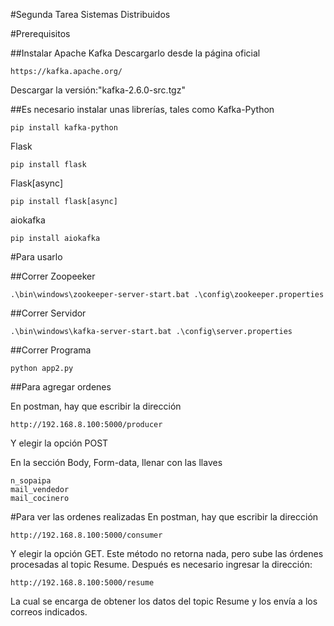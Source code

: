 ﻿#Segunda Tarea Sistemas Distribuidos

#Prerequisitos

##Instalar Apache Kafka
Descargarlo desde la página oficial
```
https://kafka.apache.org/
```
Descargar la versión:"kafka-2.6.0-src.tgz"

##Es necesario instalar unas librerías, tales como
Kafka-Python
```
pip install kafka-python
```
Flask
```
pip install flask
```
Flask[async]
```
pip install flask[async]
```
aiokafka
```
pip install aiokafka
```

#Para usarlo

##Correr Zoopeeker
```
.\bin\windows\zookeeper-server-start.bat .\config\zookeeper.properties
```
##Correr Servidor
```
.\bin\windows\kafka-server-start.bat .\config\server.properties
```
##Correr Programa
```
python app2.py
```
##Para agregar ordenes

En postman, hay que escribir la dirección
```
http://192.168.8.100:5000/producer
```
Y elegir la opción POST

En la sección Body, Form-data, llenar con las llaves
```
n_sopaipa
mail_vendedor
mail_cocinero
```

#Para ver las ordenes realizadas
En postman, hay que escribir la dirección
```
http://192.168.8.100:5000/consumer
```
Y elegir la opción GET. Este método no retorna nada, pero sube las órdenes procesadas al topic Resume. Después es necesario ingresar la dirección:
```
http://192.168.8.100:5000/resume
```
La cual se encarga de obtener los datos del topic Resume y los envía a los correos indicados.
